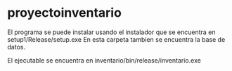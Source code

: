 # proyectoinventario

El programa se puede instalar usando el instalador que se encuentra en setup1/Release/setup.exe
En esta carpeta tambien se encuentra la base de datos.

El ejecutable se encuentra en inventario/bin/release/inventario.exe
